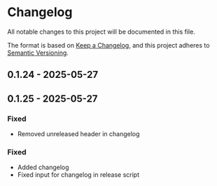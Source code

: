 # Changelog

All notable changes to this project will be documented in this file.

The format is based on [Keep a Changelog](https://keepachangelog.com/en/1.0.0/),
and this project adheres to [Semantic Versioning](https://semver.org/spec/v2.0.0.html).

## 0.1.24 - 2025-05-27

## 0.1.25 - 2025-05-27

### Fixed
- Removed unreleased header in changelog


### Fixed
- Added changelog
- Fixed input for changelog in release script

